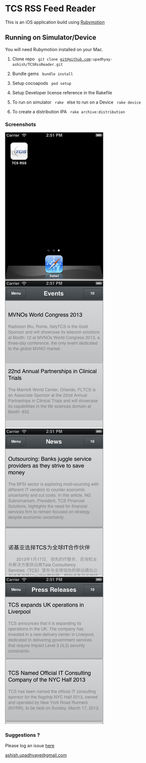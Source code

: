 # TCS RSS Feed Reader  

This is an iOS application build using [Rubymotion](http://rubymotion.com/)

## Running on Simulator/Device

You will need Rubymotion installed on your Mac.

  1. Clone repo <code> git clone git@github.com:upadhyay-ashish/TCSRssReader.git</code>

  2. Bundle gems <code> bundle install </code>

  3. Setup cocoapods <code> pod setup </code>

  4. Setup Developer license reference in the Rakefile 

  5. To run on simulator <code> rake </code> else to run on a Device <code> rake device </code>

  6. To create a distribution IPA <code> rake archive:distribution </code>
  

### Screenshots 

  ![Alt Icon](/screenshots/icon.png) ![Alt Icon](/screenshots/events.png) ![Alt Icon](/screenshots/news.png) ![Alt Icon](/screenshots/press_releases.png)


### Suggestions ?

Please log an issue [here](https://github.com/upadhyay-ashish/TCSRssReader/issues)

ashish.upadhyaye@gmail.com
